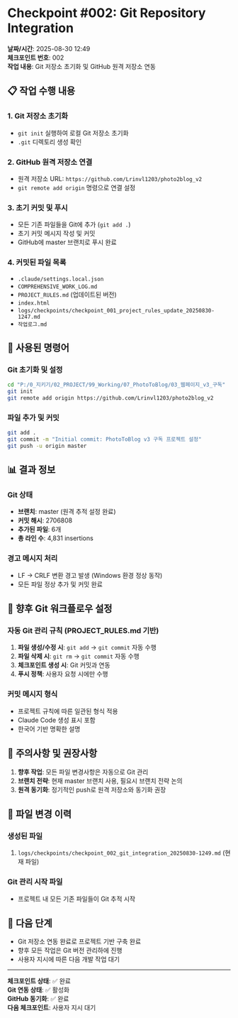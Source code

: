 # Checkpoint #002: Git Repository Integration

**날짜/시간**: 2025-08-30 12:49  
**체크포인트 번호**: 002  
**작업 내용**: Git 저장소 초기화 및 GitHub 원격 저장소 연동

## 📋 작업 수행 내용

### 1. Git 저장소 초기화
- `git init` 실행하여 로컬 Git 저장소 초기화
- `.git` 디렉토리 생성 확인

### 2. GitHub 원격 저장소 연결
- 원격 저장소 URL: `https://github.com/Lrinvl1203/photo2blog_v2`
- `git remote add origin` 명령으로 연결 설정

### 3. 초기 커밋 및 푸시
- 모든 기존 파일들을 Git에 추가 (`git add .`)
- 초기 커밋 메시지 작성 및 커밋
- GitHub에 master 브랜치로 푸시 완료

### 4. 커밋된 파일 목록
- `.claude/settings.local.json`
- `COMPREHENSIVE_WORK_LOG.md`
- `PROJECT_RULES.md` (업데이트된 버전)
- `index.html`
- `logs/checkpoints/checkpoint_001_project_rules_update_20250830-1247.md`
- `작업로그.md`

## 🔧 사용된 명령어

### Git 초기화 및 설정
```bash
cd "P:/0_지키기/02_PROJECT/99_Working/07_PhotoToBlog/03_웹페이지_v3_구독"
git init
git remote add origin https://github.com/Lrinvl1203/photo2blog_v2
```

### 파일 추가 및 커밋
```bash
git add .
git commit -m "Initial commit: PhotoToBlog v3 구독 프로젝트 설정"
git push -u origin master
```

## 📊 결과 정보

### Git 상태
- **브랜치**: master (원격 추적 설정 완료)
- **커밋 해시**: 2706808
- **추가된 파일**: 6개
- **총 라인 수**: 4,831 insertions

### 경고 메시지 처리
- LF → CRLF 변환 경고 발생 (Windows 환경 정상 동작)
- 모든 파일 정상 추가 및 커밋 완료

## 🎯 향후 Git 워크플로우 설정

### 자동 Git 관리 규칙 (PROJECT_RULES.md 기반)
1. **파일 생성/수정 시**: `git add` → `git commit` 자동 수행
2. **파일 삭제 시**: `git rm` → `git commit` 자동 수행  
3. **체크포인트 생성 시**: Git 커밋과 연동
4. **푸시 정책**: 사용자 요청 시에만 수행

### 커밋 메시지 형식
- 프로젝트 규칙에 따른 일관된 형식 적용
- Claude Code 생성 표시 포함
- 한국어 기반 명확한 설명

## 🚨 주의사항 및 권장사항

1. **향후 작업**: 모든 파일 변경사항은 자동으로 Git 관리
2. **브랜치 전략**: 현재 master 브랜치 사용, 필요시 브랜치 전략 논의
3. **원격 동기화**: 정기적인 push로 원격 저장소와 동기화 권장

## 📂 파일 변경 이력

### 생성된 파일
1. `logs/checkpoints/checkpoint_002_git_integration_20250830-1249.md` (현재 파일)

### Git 관리 시작 파일
- 프로젝트 내 모든 기존 파일들이 Git 추적 시작

## 🔗 다음 단계

- Git 저장소 연동 완료로 프로젝트 기반 구축 완료
- 향후 모든 작업은 Git 버전 관리하에 진행
- 사용자 지시에 따른 다음 개발 작업 대기

---
**체크포인트 상태**: ✅ 완료  
**Git 연동 상태**: ✅ 활성화  
**GitHub 동기화**: ✅ 완료  
**다음 체크포인트**: 사용자 지시 대기